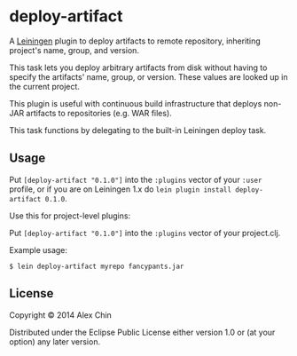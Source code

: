 # deploy-artifact

A [Leiningen](leiningen.org) plugin to deploy artifacts to remote repository,
inheriting project's name, group, and version.

This task lets you deploy arbitrary artifacts from disk without having to specify
the artifacts' name, group, or version. These values are looked up in the current
project.

This plugin is useful with continuous build infrastructure that deploys non-JAR
artifacts to repositories (e.g. WAR files).

This task functions by delegating to the built-in Leiningen deploy task.

## Usage

Put `[deploy-artifact "0.1.0"]` into the `:plugins` vector of your `:user`
profile, or if you are on Leiningen 1.x do `lein plugin install deploy-artifact
0.1.0`.

Use this for project-level plugins:

Put `[deploy-artifact "0.1.0"]` into the `:plugins` vector of your project.clj.

Example usage:

    $ lein deploy-artifact myrepo fancypants.jar

## License

Copyright © 2014 Alex Chin

Distributed under the Eclipse Public License either version 1.0 or (at
your option) any later version.
